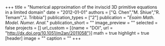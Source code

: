 +++
title = "Numerical approximation of the inviscid 3D primitive equations in a limited domain"
date = "2012-01-01"
authors = ["Q. Chen","M. Shiue","R. Temam","J. Tribbia"]
publication_types = ["2"]
publication = "_Esaim Math. Model. Numer. Anal._"
publication_short = ""
image_preview = ""
selected = false
projects = []
url_custom = [{name = "DOI", url = "http://dx.doi.org/10.1051/m2an/2011058"}]
math = true
highlight = true
[header]
image = ""
caption = ""
+++

